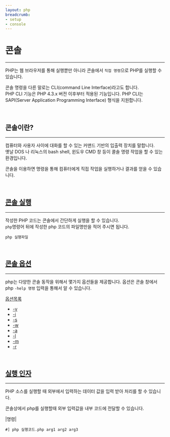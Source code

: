 ```yaml
---
layout: php
breadcrumb:
- setup
- console
---
```


# 콘솔
---
PHP는 웹 브라우저를 통해 실행뿐만 아니라 콘솔에서 `직접 명령`으로 PHP를 실행할 수 있습니다.  

콘솔 명령을 다른 말로는 CLI(command Line Interface)라고도 합니다.  
PHP CLI 기능은 PHP 4.3.x 버전 이후부터 적용된 기능입니다. PHP CLI는 SAPI(Server Application Programming Interface) 형식을 지원합니다.  

<br>

## 콘솔이란?
---
컴퓨터와 사용자 사이에 대화를 할 수 있는 커맨드 기반의 입출력 장치를 말합니다.  
옛날 DOS 나 리눅스의 bash shell, 윈도우 CMD 창 등이 콜솔 명령 작업을 할 수 있는 환경입니다.  

콘솔을 이용하면 명령을 통해 컴퓨터에게 직접 작업을 실행하거나 결과를 얻을 수 있습니다.

<br>

## [콘솔 실행](execute) 
---
작성한 PHP 코드는 콘솔에서 간단하게 실행을 할 수 있습니다.  
`php`명령어 뒤에 작성한 php 코드의 파일명만을 적어 주시면 됩니다.  

```console
php 실행파일
```

<br>

## [콘솔 옵션](option) 
---
php는 다양한 콘솔 동작을 위해서 몇가지 옵션들을 제공합니다. 옵션은 콘솔 창에서 php `-help 명령` 입력을 통해서 알 수 있습니다.

[옵션목록](option)  

* [-v](v)
* [-i](i)
* [-s](s)
* [-w](w)
* [-a](a)
* [-l](l)  
* [-m](m)  
* [-r](r)  

<br>

## [실행 인자](args)
---
PHP 소스를 실행할 때 외부에서 입력하는 데이터 값을 입력 받아 처리를 할 수 있습니다.

콘솔상에서 php를 실행할때 외부 입력값을 내부 코드에 전달할 수 있습니다.  

|명령|
```console
#] php 실행코드.php arg1 arg2 arg3
```

